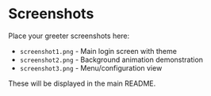 # Screenshots

Place your greeter screenshots here:

- `screenshot1.png` - Main login screen with theme
- `screenshot2.png` - Background animation demonstration
- `screenshot3.png` - Menu/configuration view

These will be displayed in the main README.
